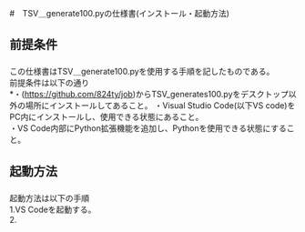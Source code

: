 #　TSV＿generate100.pyの仕様書(インストール・起動方法)<h2>

##  前提条件<h3>
  この仕様書はTSV＿generate100.pyを使用する手順を記したものである。<br>
  前提条件は以下の通り<br>
  *・(https://github.com/824ty/job)からTSV_generates100.pyをデスクトップ以外の場所にインストールしてあること。
  ・Visual Studio Code(以下VS code)をPC内にインストールし、使用できる状態にあること。<br>
  ・VS Code内部にPython拡張機能を追加し、Pythonを使用できる状態にすること。<br>
##  起動方法<h3>
  起動方法は以下の手順<br>
  1.VS Codeを起動する。<br>
  2.
